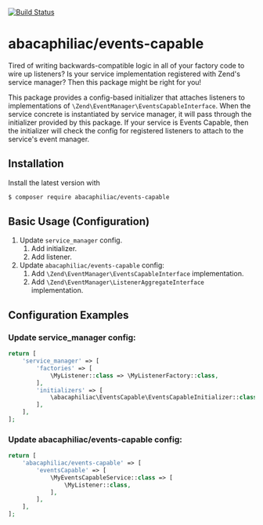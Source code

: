 [![Build Status](https://travis-ci.org/abacaphiliac/events-capable.svg)](https://travis-ci.org/abacaphiliac/events-capable)

# abacaphiliac/events-capable
Tired of writing backwards-compatible logic in all of your factory code to wire up listeners? Is your service
implementation registered with Zend's service manager? Then this package might be right for you!

This package provides a config-based initializer that attaches listeners to implementations of 
`\Zend\EventManager\EventsCapableInterface`.
When the service concrete is instantiated by service manager, it will pass through the initializer provided by this
package. If your service is Events Capable, then the initializer will check the config for registered listeners
to attach to the service's event manager.

## Installation

Install the latest version with

```bash
$ composer require abacaphiliac/events-capable
```

## Basic Usage (Configuration)

1. Update `service_manager` config.
    1. Add initializer.
    1. Add listener.
1. Update `abacaphiliac/events-capable` config:
    1. Add `\Zend\EventManager\EventsCapableInterface` implementation.
    1. Add `\Zend\EventManager\ListenerAggregateInterface` implementation.

## Configuration Examples

### Update service_manager config:
```php
return [
    'service_manager' => [
        'factories' => [
            \MyListener::class => \MyListenerFactory::class,
        ],
        'initializers' => [
            \abacaphiliac\EventsCapable\EventsCapableInitializer::class,
        ],
    ],
];
```

### Update abacaphiliac/events-capable config:
```php
return [
    'abacaphiliac/events-capable' => [
        'eventsCapable' => [
            \MyEventsCapableService::class => [
                \MyListener::class,
            ],
        ],
    ],
];
```
